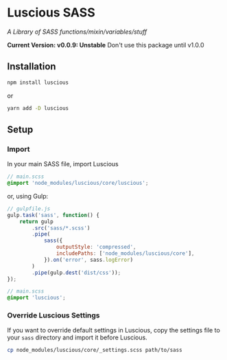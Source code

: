# Luscious SASS

_A Library of SASS functions/mixin/variables/stuff_

**Current Version: v0.0.9: Unstable**
Don't use this package until v1.0.0

## Installation

```sh
npm install luscious
```

or

```sh
yarn add -D luscious
```

## Setup

### Import

In your main SASS file, import Luscious

```scss
// main.scss
@import 'node_modules/luscious/core/luscious';
```

or, using Gulp:

```js
// gulpfile.js
gulp.task('sass', function() {
	return gulp
		.src('sass/*.scss')
		.pipe(
			sass({
				outputStyle: 'compressed',
				includePaths: ['node_modules/luscious/core'],
			}).on('error', sass.logError)
		)
		.pipe(gulp.dest('dist/css'));
});
```

```scss
// main.scss
@import 'luscious';
```

### Override Luscious Settings

If you want to override default settings in Luscious, copy the settings file to your `sass` directory and import it before Luscious.

```sh
cp node_modules/luscious/core/_settings.scss path/to/sass
```
